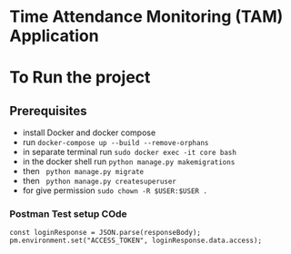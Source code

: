 #  Time Attendance Monitoring (TAM) Application
#  To Run the project 
## Prerequisites

- install Docker and docker compose
- run `docker-compose up --build --remove-orphans`
- in separate terminal run `sudo docker exec -it core bash`
- in the docker shell run `python manage.py makemigrations`
- then ` python manage.py migrate`
- then ` python manage.py createsuperuser`
- for give permission `sudo chown -R $USER:$USER .`


### Postman Test setup COde

```
const loginResponse = JSON.parse(responseBody);
pm.environment.set("ACCESS_TOKEN", loginResponse.data.access);
```